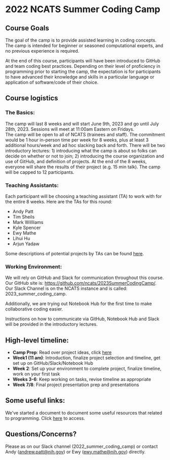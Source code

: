 # 2022 NCATS Summer Coding Camp

## Course Goals
The goal of the camp is to provide assisted learning in coding concepts.  The camp is intended for beginner or seasoned computational experts, and no previous experience is required.

At the end of this course, participants will have been introduced to GitHub and team coding best practices.  Depending on their level of proficiency in programming prior to starting the camp, the expectation is for participants to have advanced their knowledge and skills in a particular language or application of software/code of their choice.

## Course logistics
### The Basics:
The camp will last 8 weeks and will start June 9th, 2023 and go until July 28th, 2023.  Sessions will meet at 11:00am Eastern on Fridays.  
The camp will be open to all of NCATS (trainees and staff).
The commitment would be 1 hour in-person time per week for 8 weeks, plus at least 3 additional hours/week and ad hoc slacking back and forth.
There will be two introductory lectures: 1) introducing what the camp is about so folks can decide on whether or not to join; 2) introducing the course organization and use of GitHub, and definition of projects.
At the end of the 8 weeks, everyone will share the results of their project (e.g. 15 min talk).
The camp will be capped to 12 participants.

### Teaching Assistants:
Each participant will be choosing a teaching assistant (TA) to work with for the entire 8 weeks. Here are the TAs for this round:
- Andy Patt
- Tim Sheils
- Mark Willliams
- Kyle Spencer
- Ewy Mathe
- Lihui Hu
- Arjun Yadaw

Some descriptions of potential projects by TAs can be found [here](https://docs.google.com/document/d/1633tjYx-nPXI-CtK3Qbv69pfxLcdbau7N3FiJ5s66c4/edit?usp=sharing).


### Working Environment:
We will rely on GitHub and Slack for communication throughout this course.
Our GitHub site is: https://github.com/ncats/2023SummerCodingCamp/.
Our Slack Channel is on the NCATS instance and is called: 2023_summer_coding_camp.

Additionally, we are trying out Notebook Hub for the first time to make collaborative coding easier.

Instructions on how to communicate via GitHub, Notebook Hub and Slack will be provided in the introductory lectures.

## High-level timeline:

- __Camp Prep__: Read over project ideas, click [here](https://docs.google.com/document/d/1633tjYx-nPXI-CtK3Qbv69pfxLcdbau7N3FiJ5s66c4/edit?usp=sharing)
- __Week1 (11 am)__: Introduction, finalize project selection and timeline, get set up on GitHub/Slack/Notebook Hub
- __Week 2__: Set up your environment to complete project, finalize timeline, work on your first task
- __Weeks 3-6__: Keep working on tasks, revise timeline as appropriate
- __Week 7/8__: Final project presentation prep and presentations

## Some useful links:
We've started a document to document some useful resources that related to programming.  Click [here](https://docs.google.com/document/d/1j8vNu_Dgr7mdwU48uRrAX1ZR81VdpdsCMFWC9sxkQw0/edit?usp=sharing) to access.

## Questions/Concerns?
Please as on our Slack channel (2022_summer_coding_camp) or contact Andy (andrew.patt@nih.gov) or Ewy (ewy.mathe@nih.gov) directly.
